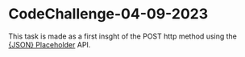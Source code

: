 # CodeChallenge-04-09-2023

This task is made as a first insght of the POST http method using the [{JSON} Placeholder](jsonplaceholder.typicode.com) API.
